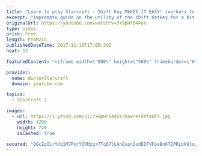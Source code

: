 ```yaml
---
title: "Learn to play Starcraft - Shift Key MAKES IT EASY! (workers to gas, waypoints, ctrl grps, moving)"
excerpt: "impromptu guide on the utility of the shift hotkey for a bit of everything"
originalUrl: https://youtube.com/watch?v=7x9pHr544oY
type: video
price: Free
length: PT4M21S
publishedDateTime: 2017-11-19T17:05:30Z
heat: 52

featuredContent: "<iframe width=\"800\" height=\"500\" frameborder=\"0\" src=\"https://www.youtube.com/embed/7x9pHr544oY\" allow=\"accelerometer; autoplay; encrypted-media; gyroscope; picture-in-picture\" allowfullscreen></iframe>"

provider:
  name: WinterStarcraft
  domain: youtube.com

topics:
  - StarCraft 2

images:
  - url: https://i.ytimg.com/vi/7x9pHr544oY/maxresdefault.jpg
    width: 1280
    height: 720
    isCached: true

secured: "QGcZpOLrYUq1M7PorYQOMzg+7Tq67lLAhQspnIsdBIFVFpaBn6T2PRLbKOlo/vLXz+S2Efqr4zZ1qcylvBx8wEVLrciZt95jeZGdVJyOiPP+qXtFoPTINR7xTz+6qhMDU+A/jXUOMcs2GWsI3YUFLNhkhUCh/lDbhjLydeOyn5CApib7VwUQ1Nt89mOYPisq0Y0L/j0nXymHduPsww87RXrLMs1pia1Vs3MQG0A4rPkcV3WuEmA+51DPhZp872/4hXDe1+Hr56FuDjDs6vdkL1wrtzbMi8vinfCvQBgsV8BsHkBAnWXrrPjy61gUusrnm7Oau/krf5OOwaUjvXoQ3nMlVf6TzZBdIVNybDX4QHt08NRuFaF/2C4OokUcCkamIDSpQTE7MS7m10auYVQDl99ujSHHf8iPgS7P2GXbPFQ=;Kl4UDhlIlpny1iSmeTJH6A=="
---
```


